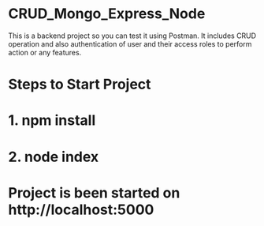# CRUD_Mongo_Express_Node

This is a backend project so you can test it using Postman. It includes CRUD operation and also authentication of user and their access roles to perform action or any features. 

# Steps to Start Project 

# 1. npm install
# 2. node index
# Project is been started on http://localhost:5000
